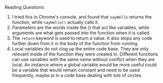 Reading Questions:
1. I tried this in Chrome's console, and found that `sayHello` returns the function, while `sayHello()` actually calls it.
2. Parameters are the words inside the () that act like variables, while arguments are what gets passed into the function when it is called.
3. The `return` keyword is used to return a value. It also stops any code further down from it in the body of the function from running.
4. Local variables do not clog up the entire code base. They are only relevant inside of the function they were created in. Different functions can use variables with the same name without conflict when they are local. An instance where a global variable would be more useful could be a variable that would remain constant and need to be used frequently, maybe pi in a code base dealing with lots of circles.
